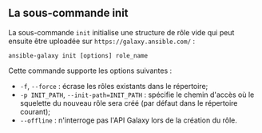 ## La sous-commande init

La sous-commande `init` initialise une structure de rôle vide qui peut ensuite être uploadée sur `https://galaxy.ansible.com/` :

`ansible-galaxy init [options] role_name`

Cette commande supporte les options suivantes :
- `-f`, `--force` : écrase les rôles existants dans le répertoire;
- `-p INIT_PATH`, `--init-path=INIT_PATH` : spécifie le chemin d'accès où le squelette du nouveau rôle sera créé (par défaut dans le répertoire courant);
- `--offline` : n'interroge pas l'API Galaxy lors de la création du rôle.
